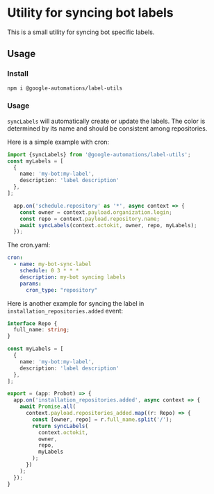 # Utility for syncing bot labels

This is a small utility for syncing bot specific labels.

## Usage

### Install

```bash
npm i @google-automations/label-utils
```

### Usage

`syncLabels` will automatically create or update the labels.  The
color is determined by its name and should be consistent among
repositories.

Here is a simple example with cron:
```typescript
import {syncLabels} from '@google-automations/label-utils';
const myLabels = [
  {
    name: 'my-bot:my-label',
    description: 'label description'
  },
];

  app.on('schedule.repository' as '*', async context => {
    const owner = context.payload.organization.login;
    const repo = context.payload.repository.name;
    await syncLabels(context.octokit, owner, repo, myLabels);
  });

```

The cron.yaml:
```yaml
cron:
  - name: my-bot-sync-label
    schedule: 0 3 * * *
    description: my-bot syncing labels
    params:
      cron_type: "repository"
```

Here is another example for syncing the label in
`installation_repositories.added` event:

```typescript
interface Repo {
  full_name: string;
}

const myLabels = [
  {
    name: 'my-bot:my-label',
    description: 'label description'
  },
];

export = (app: Probot) => {
  app.on('installation_repositories.added', async context => {
    await Promise.all(
      context.payload.repositories_added.map((r: Repo) => {
        const [owner, repo] = r.full_name.split('/');
        return syncLabels(
          context.octokit,
          owner,
          repo,
          myLabels
        );
      })
    );
  });
}
```
